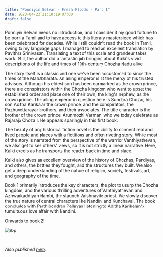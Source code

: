 ```yaml
---
title: "Ponniyin Selvan - Fresh Floods - Part 1"
date: 2023-04-23T21:10:19-07:00
draft: false
---
```


Ponniyin Selvan needs no introduction, and I consider it my good fortune to be born a Tamil and to have access to this literary masterpiece which has been celebrated for decades. While I still couldn't read the book in Tamil, owing to my language gaps, I managed to read an excellent translation by Pavithra Srinivasan. Translating a text of this scale and grandeur takes work. Still, the author did a fantastic job bringing about Kalki's vivid descriptions of the life and times of 10th-century Chozha Nadu alive.

The story itself is a classic and one we've been accustomed to since the times of the Mahabharata. An ailing emperor is at the mercy of his trusted advisors. Although his eldest son has been earmarked as the crown prince, there are conspirators within the Chozha kingdom who want to upset the established order and place one of their own, the king's nephew, as the crown prince. The ailing emperor in question here is Sundara Chozar, his son Aditha Karikalar the crown prince, and the conspirators, the Pazhuvettarayar brothers, and their associates. The title character is the brother of the crown prince, Arunmozhi Varman, who we today celebrate as Rajaraja Choza I. He appears sparingly in this first book. 

The beauty of any historical fiction novel is the ability to connect real and lived people and places with a fictitious and often riveting story. While most of the story is narrated from the perspective of the warrior Vanthiyathevan, we also get to see others' views, so it is not strictly a linear narrative. Here, Kalki excels as he transports the reader back in time and place. 

Kalki also gives an excellent overview of the history of Chozhas, Pandiyas, and others, the battles they fought, and the structures they built. We also get a deep understanding of the nature of religion, society, festivals, art, and geography of the time. 

Book 1 primarily introduces the key characters, the plot to usurp the Chozha kingdom, and the various thrilling adventures of Vanthiyathevan and Azhwarkaddiyan Nambi, the staunch Vaishnavite priest. We slowly discover the true nature of central characters like Nandini and Kundhavai. The book concludes with Parthibendran Pallavan listening to Aditha Karikalan's tumultuous love affair with Nandini. 

Onwards to book 2!
 
![ibp](/ps1.jpg)

&nbsp;&nbsp;


*Also published [here](https://www.goodreads.com/review/show/5447889678).*